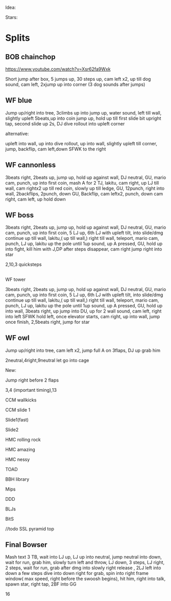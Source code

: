 Idea:

Stars:

# Splits

## BOB chainchop

[<span class="underline">https://www.youtube.com/watch?v=Xsr62fa9Wxk</span>](https://www.youtube.com/watch?v=Xsr62fa9Wxk)

Short jump after box, 5 jumps up, 30 steps up, cam left x2, up till dog
sound, cam left, 2xjump up into corner (3 dog sounds after jumps)

## WF blue

Jump up/right into tree, 3climbs up into jump up, water sound, left till
wall, slightly upleft 5beats,up into coin jump up, hold up till first
slide bit upright tap, second slide up 2s, DJ dive rollout into upleft
corner

alternative:

upleft into wall, up into dive rollout, up into wall, slightly upleft
till corner, jump, backflip, cam left,down SFWK to the right

## WF cannonless

3beats right, 2beats up, jump up, hold up against wall, DJ neutral, GU,
mario cam, punch, up into first coin, mash A for 2 TJ, lakitu, cam
right, up LJ till wall, cam rightx2 up till red coin, slowly up till
ledge, GU, 12punch, right into wall, 2backflips, 2punch, down GU,
Backflip, cam leftx2, punch, down cam right, cam left, up hold down

## WF boss

3beats right, 2beats up, jump up, hold up against wall, DJ neutral, GU,
mario cam, punch, up into first coin, 5 LJ up, 6th LJ with upleft tilt,
into slide/dmg continue up till wall, lakitu,( up till wall,) right till
wall, teleport, mario cam, punch, LJ up, lakitu up the pole until 1up
sound, up A pressed, GU, hold up into fight, kill him with J,DP after
steps disappear, cam right jump right into star

2,10,3 quicksteps

##   
WF tower

3beats right, 2beats up, jump up, hold up against wall, DJ neutral, GU,
mario cam, punch, up into first coin, 5 LJ up, 6th LJ with upleft tilt,
into slide/dmg continue up till wall, lakitu,( up till wall,) right till
wall, teleport, mario cam, punch, LJ up, lakitu up the pole until 1up
sound, up A pressed, GU, hold up into wall, 3beats right, up jump into
DU, up for 2 wall sound, cam left, right into left SFWK hold left, once
elevator starts, cam right, up into wall, jump once finish, 2,5beats
right, jump for star

## WF owl

Jump up/right into tree, cam left x2, jump full A on 3flaps, DJ up grab
him

2neutral,4right,9neutral let go into cage

New:

Jump right before 2 flaps

3,4 (important timing),13

CCM wallkicks

CCM slide 1

Slide1(fast)

Slide2

HMC rolling rock

HMC amazing

HMC nessy

TOAD

BBH library

Mips

DDD

BLJs

BitS

//todo SSL pyramid top

## Final Bowser

Mash text 3 TB, wait into LJ up, LJ up into neutral, jump neutral into
down, wait for run, grab him, slowly turn left and throw, LJ down, 3
steps, LJ right, 2 steps, wait for run, grab after dmg into slowly right
release , 2LJ left into down a few steps dive into down right for grab,
spin into right frame window( max speed, right before the swoosh
begins), hit him, right into talk, spawn star, right tap, 2BF into GG

16
